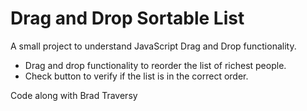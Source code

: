 # Drag and Drop Sortable List

A small project to understand JavaScript Drag and Drop functionality.

- Drag and drop functionality to reorder the list of richest people.
- Check button to verify if the list is in the correct order.

Code along with Brad Traversy
